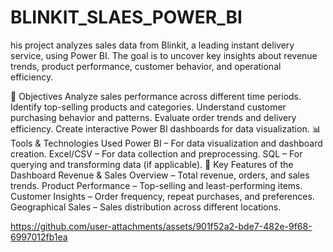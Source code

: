 # BLINKIT_SLAES_POWER_BI
his project analyzes sales data from Blinkit, a leading instant delivery service, using Power BI. The goal is to uncover key insights about revenue trends, product performance, customer behavior, and operational efficiency.

🎯 Objectives
Analyze sales performance across different time periods.
Identify top-selling products and categories.
Understand customer purchasing behavior and patterns.
Evaluate order trends and delivery efficiency.
Create interactive Power BI dashboards for data visualization.
📊 Tools & Technologies Used
Power BI – For data visualization and dashboard creation.
Excel/CSV – For data collection and preprocessing.
SQL – For querying and transforming data (if applicable).
📌 Key Features of the Dashboard
Revenue & Sales Overview – Total revenue, orders, and sales trends.
Product Performance – Top-selling and least-performing items.
Customer Insights – Order frequency, repeat purchases, and preferences.
Geographical Sales – Sales distribution across different locations.



https://github.com/user-attachments/assets/901f52a2-bde7-482e-9f68-6997012fb1ea

